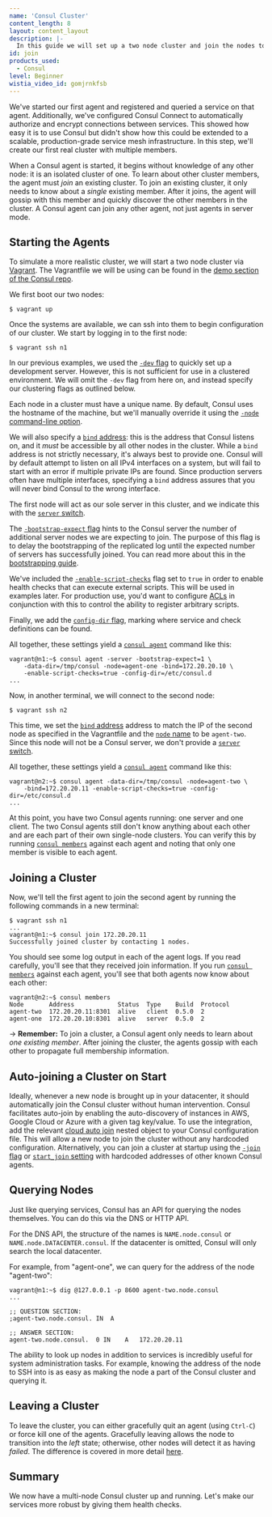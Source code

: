 ```yaml
---
name: 'Consul Cluster'
content_length: 8
layout: content_layout
description: |-
  In this guide we will set up a two node cluster and join the nodes together using Vagrant VMs.
id: join
products_used:
  - Consul
level: Beginner
wistia_video_id: gomjrnkfsb
---
```


We've started our first agent and registered and queried a service on that
agent. Additionally, we've configured Consul Connect to automatically authorize
and encrypt connections between services. This showed how easy it is to use
Consul but didn't show how this could be extended to a scalable,
production-grade service mesh infrastructure. In this step, we'll create our
first real cluster with multiple members.

When a Consul agent is started, it begins without knowledge of any other node:
it is an isolated cluster of one. To learn about other cluster members, the
agent must _join_ an existing cluster. To join an existing cluster, it only
needs to know about a _single_ existing member. After it joins, the agent will
gossip with this member and quickly discover the other members in the cluster.
A Consul agent can join any other agent, not just agents in server mode.

## Starting the Agents

To simulate a more realistic cluster, we will start a two node cluster via
[Vagrant](https://www.vagrantup.com/). The Vagrantfile we will be using can
be found in the [demo section of the Consul repo](https://github.com/hashicorp/consul/tree/master/demo/vagrant-cluster).

We first boot our two nodes:

```text
$ vagrant up
```

Once the systems are available, we can ssh into them to begin configuration
of our cluster. We start by logging in to the first node:

```text
$ vagrant ssh n1
```

In our previous examples, we used the [`-dev`
flag](https://consul.io/docs/agent/options.html#_dev) to quickly set up a development server.
However, this is not sufficient for use in a clustered environment. We will
omit the `-dev` flag from here on, and instead specify our clustering flags as
outlined below.

Each node in a cluster must have a unique name. By default, Consul uses the
hostname of the machine, but we'll manually override it using the [`-node`
command-line option](https://consul.io/docs/agent/options.html#_node).

We will also specify a [`bind` address](https://consul.io/docs/agent/options.html#_bind):
this is the address that Consul listens on, and it _must_ be accessible by
all other nodes in the cluster. While a `bind` address is not strictly
necessary, it's always best to provide one. Consul will by default attempt to
listen on all IPv4 interfaces on a system, but will fail to start with an
error if multiple private IPs are found. Since production servers often
have multiple interfaces, specifying a `bind` address assures that you will
never bind Consul to the wrong interface.

The first node will act as our sole server in this cluster, and we indicate
this with the [`server` switch](https://consul.io/docs/agent/options.html#_server).

The [`-bootstrap-expect` flag](https://consul.io/docs/agent/options.html#_bootstrap_expect)
hints to the Consul server the number of additional server nodes we are
expecting to join. The purpose of this flag is to delay the bootstrapping of
the replicated log until the expected number of servers has successfully joined.
You can read more about this in the [bootstrapping
guide](https://consul.io/docs/guides/bootstrapping.html).

We've included the [`-enable-script-checks`](https://consul.io/docs/agent/options.html#_enable_script_checks)
flag set to `true` in order to enable health checks that can execute external scripts.
This will be used in examples later. For production use, you'd want to configure
[ACLs](/consul/advanced/day-1-operations/acl-guide) in conjunction with this to control the ability to
register arbitrary scripts.

Finally, we add the [`config-dir` flag](https://consul.io/docs/agent/options.html#_config_dir),
marking where service and check definitions can be found.

All together, these settings yield a
[`consul agent`](https://consul.io/docs/commands/agent.html) command like this:

```text
vagrant@n1:~$ consul agent -server -bootstrap-expect=1 \
	-data-dir=/tmp/consul -node=agent-one -bind=172.20.20.10 \
	-enable-script-checks=true -config-dir=/etc/consul.d
...
```

Now, in another terminal, we will connect to the second node:

```text
$ vagrant ssh n2
```

This time, we set the [`bind` address](https://consul.io/docs/agent/options.html#_bind)
address to match the IP of the second node as specified in the Vagrantfile
and the [`node` name](https://consul.io/docs/agent/options.html#_node) to be `agent-two`.
Since this node will not be a Consul server, we don't provide a
[`server` switch](https://consul.io/docs/agent/options.html#_server).

All together, these settings yield a
[`consul agent`](https://consul.io/docs/commands/agent.html) command like this:

```text
vagrant@n2:~$ consul agent -data-dir=/tmp/consul -node=agent-two \
	-bind=172.20.20.11 -enable-script-checks=true -config-dir=/etc/consul.d
...
```

At this point, you have two Consul agents running: one server and one client.
The two Consul agents still don't know anything about each other and are each
part of their own single-node clusters. You can verify this by running
[`consul members`](https://consul.io/docs/commands/members.html) against each agent and noting
that only one member is visible to each agent.

## Joining a Cluster

Now, we'll tell the first agent to join the second agent by running
the following commands in a new terminal:

```text
$ vagrant ssh n1
...
vagrant@n1:~$ consul join 172.20.20.11
Successfully joined cluster by contacting 1 nodes.
```

You should see some log output in each of the agent logs. If you read
carefully, you'll see that they received join information. If you
run [`consul members`](https://consul.io/docs/commands/members.html) against each agent,
you'll see that both agents now know about each other:

```text
vagrant@n2:~$ consul members
Node       Address            Status  Type    Build  Protocol
agent-two  172.20.20.11:8301  alive   client  0.5.0  2
agent-one  172.20.20.10:8301  alive   server  0.5.0  2
```

-> **Remember:** To join a cluster, a Consul agent only needs to
learn about <em>one existing member</em>. After joining the cluster, the
agents gossip with each other to propagate full membership information.

## Auto-joining a Cluster on Start

Ideally, whenever a new node is brought up in your datacenter, it should
automatically join the Consul cluster without human intervention. Consul
facilitates auto-join by enabling the auto-discovery of instances in AWS, Google
Cloud or Azure with a given tag key/value. To use the integration, add the
relevant [cloud auto
join](https://www.consul.io/docs/agent/cloud-auto-join.html) nested object to
your Consul configuration file. This will allow a new node to join the cluster
without any hardcoded configuration. Alternatively, you can join a cluster at
startup using the [`-join`
flag](https://consul.io/docs/agent/options.html#_join) or [`start_join`
setting](https://consul.io/docs/agent/options.html#start_join) with hardcoded
addresses of other known Consul agents.

## Querying Nodes

Just like querying services, Consul has an API for querying the
nodes themselves. You can do this via the DNS or HTTP API.

For the DNS API, the structure of the names is `NAME.node.consul` or
`NAME.node.DATACENTER.consul`. If the datacenter is omitted, Consul
will only search the local datacenter.

For example, from "agent-one", we can query for the address of the
node "agent-two":

```
vagrant@n1:~$ dig @127.0.0.1 -p 8600 agent-two.node.consul
...

;; QUESTION SECTION:
;agent-two.node.consul.	IN	A

;; ANSWER SECTION:
agent-two.node.consul.	0 IN	A	172.20.20.11
```

The ability to look up nodes in addition to services is incredibly
useful for system administration tasks. For example, knowing the address
of the node to SSH into is as easy as making the node a part of the
Consul cluster and querying it.

## Leaving a Cluster

To leave the cluster, you can either gracefully quit an agent (using
`Ctrl-C`) or force kill one of the agents. Gracefully leaving allows
the node to transition into the _left_ state; otherwise, other nodes
will detect it as having _failed_. The difference is covered
in more detail [here](/consul/getting-started/agent.html#stopping-the-agent).

## Summary

We now have a multi-node Consul cluster up and running. Let's make
our services more robust by giving them health checks.
